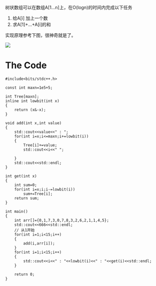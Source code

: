 树状数组可以在数组A[1...n]上，在O(logn)的时间内完成以下任务

1.  给A[i] 加上一个数
2. 求A[1]+...+A[i]的和

实现原理参考下图，很神奇就是了。

![](https://img2018.cnblogs.com/blog/1484685/201810/1484685-20181018102812679-214115574.png)


# The Code
```
#include<bits/stdc++.h>

const int maxn=1e5+5;

int Tree[maxn];
inline int lowbit(int x)
{
	return (x&-x);
}

void add(int x,int value)
{
	std::cout<<value<<" : ";
	for(int i=x;i<=maxn;i+=lowbit(i))
	{
		Tree[i]+=value;
		std::cout<<i<<" ";
		
	}
	std::cout<<std::endl;
}

int get(int x)
{
	int sum=0;
	for(int i=x;i;i-=lowbit(i))
		sum+=Tree[i];
	return sum;
}

int main()
{
	int arr[]={0,1,7,3,0,7,8,3,2,6,2,1,1,4,5};
	std::cout<<666<<std::endl;
	// 从1开始
	for(int i=1;i<15;i++)
	{
		add(i,arr[i]);		
	}
	for(int i=1;i<15;i++)
	{
		std::cout<<i<<" : "<<lowbit(i)<<" : "<<get(i)<<std::endl;
	}
	
	return 0;
}
```